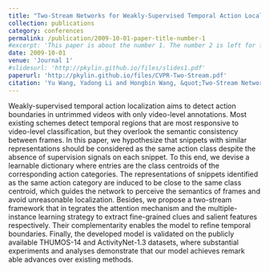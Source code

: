 ```yaml
---
title: "Two-Stream Networks for Weakly-Supervised Temporal Action Localization with Semantic-Aware Mechanisms"
collection: publications
category: conferences
permalink: /publication/2009-10-01-paper-title-number-1
#excerpt: 'This paper is about the number 1. The number 2 is left for future work.'
date: 2009-10-01
venue: 'Journal 1'
#slidesurl: 'http://pkylin.github.io/files/slides1.pdf'
paperurl: 'http://pkylin.github.io/files/CVPR-Two-Stream.pdf'
citation: 'Yu Wang, Yadong Li and Hongbin Wang, &quot;Two-Stream Networks for Weakly-Supervised Temporal Action Localization with Semantic-Aware Mechanisms&quot;, in <i>Proceedings of the IEEE Conference on Computer Vision and Pattern Recognition (CVPR)</i>, 2023, pp. 18878-18887, doi: 10.1109/CVPR52729.2023.01810.'
---
```


Weakly-supervised temporal action localization aims to detect action boundaries in untrimmed videos with only video-level annotations. Most existing schemes detect temporal regions that are most responsive to video-level classification, but they overlook the semantic consistency between frames. In this paper, we hypothesize that snippets with similar representations should be considered as the same action class despite the absence of supervision signals on each snippet. To this end, we devise a learnable dictionary where entries are the class centroids of the corresponding action categories. The representations of snippets identified as the same action category are induced to be close to the same class centroid, which guides the network to perceive the semantics of frames and avoid unreasonable localization. Besides, we propose a two-stream framework that in tegrates the attention mechanism and the multiple-instance learning strategy to extract fine-grained clues and salient features respectively. Their complementarity enables the model to refine temporal boundaries. Finally, the developed model is validated on the publicly available THUMOS-14 and ActivityNet-1.3 datasets, where substantial experiments and analyses demonstrate that our model achieves remark able advances over existing methods.